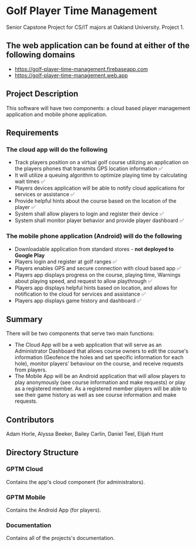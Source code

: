 # Golf Player Time Management

Senior Capstone Project for CS/IT majors at Oakland University. Project 1.

## The web application can be found at either of the following domains

* https://golf-player-time-management.firebaseapp.com
* https://golf-player-time-management.web.app
## Project Description

This software will have two components: a cloud based player management application and mobile phone application.

## Requirements

### The cloud app will do the following

* Track players position on a virtual golf course utilizing an application on the players phones that
transmits GPS location information ✅
* It will utilize a queuing algorithm to optimize playing time by calculating wait times ✅
* Players devices application will be able to notify cloud applications for services or assistance ✅
* Provide helpful hints about the course based on the location of the player ✅
* System shall allow players to login and register their device ✅
* System shall monitor player behavior and provide player dashboard ✅

### The mobile phone application (Android) will do the following

* Downloadable application from standard stores - <strong>not deployed to Google Play</strong>
* Players login and register at golf ranges ✅
* Players enables GPS and secure connection with cloud based app ✅
* Players app displays progress on the course, playing time, Warnings about playing speed, and
request to allow playthrough ✅
* Players app displays helpful hints based on location, and allows for notification to the cloud for
services and assistance ✅
* Players app displays game history and dashboard ✅

## Summary

There will be two components that serve two main functions:
* The Cloud App will be a web application that will serve as an Administrator Dashboard that allows course owners to edit the course's information (Geofence the holes and set specific information for each hole), monitor players' behaviour on the course, and receive requests from players.
* The Mobile App will be an Android application that will allow players to play anonymously (see course information and make requests) or play as a registered member. As a registered member players will be able to see their game history as well as see course information and make requests.

## Contributors

Adam Horle, Alyssa Beeker, Bailey Carlin, Daniel Teel, Elijah Hunt

## Directory Structure

### GPTM Cloud

Contains the app's cloud component (for administrators).

### GPTM Mobile

Contains the Android App (for players).

### Documentation

Contains all of the projects's documentation.
